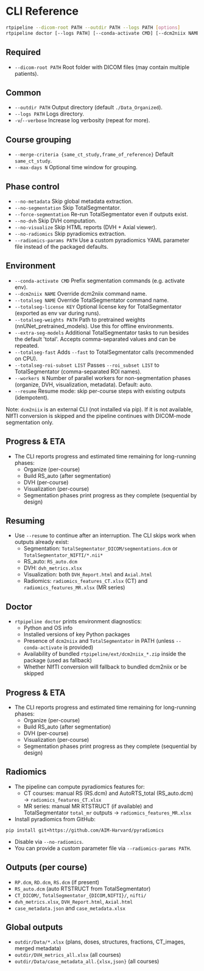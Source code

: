# CLI Reference

```bash
rtpipeline --dicom-root PATH --outdir PATH --logs PATH [options]
rtpipeline doctor [--logs PATH] [--conda-activate CMD] [--dcm2niix NAME] [--totalseg NAME]
```

## Required
- `--dicom-root PATH`  Root folder with DICOM files (may contain multiple patients).

## Common
- `--outdir PATH`  Output directory (default `./Data_Organized`).
- `--logs PATH`    Logs directory.
- `-v`/`--verbose` Increase log verbosity (repeat for more).

## Course grouping
- `--merge-criteria {same_ct_study,frame_of_reference}`  Default `same_ct_study`.
- `--max-days N`  Optional time window for grouping.

## Phase control
- `--no-metadata`     Skip global metadata extraction.
- `--no-segmentation` Skip TotalSegmentator.
- `--force-segmentation` Re-run TotalSegmentator even if outputs exist.
- `--no-dvh`          Skip DVH computation.
- `--no-visualize`    Skip HTML reports (DVH + Axial viewer).
- `--no-radiomics`    Skip pyradiomics extraction.
- `--radiomics-params PATH`  Use a custom pyradiomics YAML parameter file instead of the packaged defaults.

## Environment
- `--conda-activate CMD`  Prefix segmentation commands (e.g. activate env).
- `--dcm2niix NAME`  Override dcm2niix command name.
- `--totalseg NAME`  Override TotalSegmentator command name.
- `--totalseg-license KEY`  Optional license key for TotalSegmentator (exported as env var during runs).
- `--totalseg-weights PATH`  Path to pretrained weights (nnUNet_pretrained_models). Use this for offline environments.
- `--extra-seg-models`  Additional TotalSegmentator tasks to run besides the default 'total'. Accepts comma-separated values and can be repeated.
- `--totalseg-fast`  Adds `--fast` to TotalSegmentator calls (recommended on CPU).
- `--totalseg-roi-subset LIST`  Passes `--roi_subset LIST` to TotalSegmentator (comma-separated ROI names).
- `--workers N`  Number of parallel workers for non-segmentation phases (organize, DVH, visualization, metadata). Default: auto.
- `--resume`  Resume mode: skip per-course steps with existing outputs (idempotent).

Note: `dcm2niix` is an external CLI (not installed via pip). If it is not available, NIfTI conversion is skipped and the pipeline continues with DICOM-mode segmentation only.

## Progress & ETA
- The CLI reports progress and estimated time remaining for long-running phases:
  - Organize (per-course)
  - Build RS_auto (after segmentation)
  - DVH (per-course)
  - Visualization (per-course)
  - Segmentation phases print progress as they complete (sequential by design)

## Resuming
- Use `--resume` to continue after an interruption. The CLI skips work when outputs already exist:
  - Segmentation: `TotalSegmentator_DICOM/segmentations.dcm` or `TotalSegmentator_NIFTI/*.nii*`
  - RS_auto: `RS_auto.dcm`
  - DVH: `dvh_metrics.xlsx`
  - Visualization: both `DVH_Report.html` and `Axial.html`
  - Radiomics: `radiomics_features_CT.xlsx` (CT) and `radiomics_features_MR.xlsx` (MR series)

## Doctor
- `rtpipeline doctor` prints environment diagnostics:
  - Python and OS info
  - Installed versions of key Python packages
  - Presence of `dcm2niix` and `TotalSegmentator` in PATH (unless `--conda-activate` is provided)
  - Availability of bundled `rtpipeline/ext/dcm2niix_*.zip` inside the package (used as fallback)
  - Whether NIfTI conversion will fallback to bundled dcm2niix or be skipped

## Progress & ETA
- The CLI reports progress and estimated time remaining for long-running phases:
  - Organize (per-course)
  - Build RS_auto (after segmentation)
  - DVH (per-course)
  - Visualization (per-course)
  - Segmentation phases print progress as they complete (sequential by design)

## Radiomics
- The pipeline can compute pyradiomics features for:
  - CT courses: manual RS (RS.dcm) and AutoRTS_total (RS_auto.dcm) → `radiomics_features_CT.xlsx`
  - MR series: manual MR RTSTRUCT (if available) and TotalSegmentator `total_mr` outputs → `radiomics_features_MR.xlsx`
- Install pyradiomics from GitHub:

```
pip install git+https://github.com/AIM-Harvard/pyradiomics
```

- Disable via `--no-radiomics`.
- You can provide a custom parameter file via `--radiomics-params PATH`.

## Outputs (per course)
- `RP.dcm`, `RD.dcm`, `RS.dcm` (if present)
- `RS_auto.dcm` (auto RTSTRUCT from TotalSegmentator)
- `CT_DICOM/`, `TotalSegmentator_{DICOM,NIFTI}/`, `nifti/`
- `dvh_metrics.xlsx`, `DVH_Report.html`, `Axial.html`
- `case_metadata.json` and `case_metadata.xlsx`

## Global outputs
- `outdir/Data/*.xlsx` (plans, doses, structures, fractions, CT_images, merged metadata)
- `outdir/DVH_metrics_all.xlsx` (all courses)
- `outdir/Data/case_metadata_all.{xlsx,json}` (all courses)
